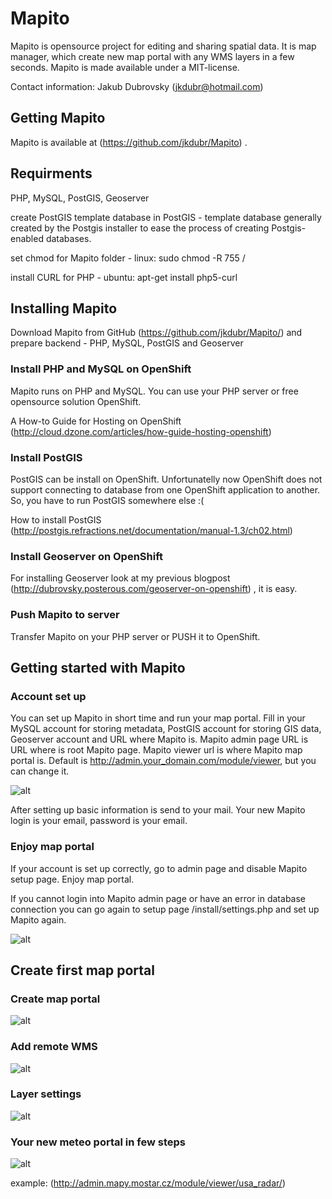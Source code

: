 # Mapito

Mapito is opensource project for editing and sharing spatial data. It is map manager, which create new map portal with any WMS layers in a few seconds.
Mapito is made available under a MIT-license.

Contact information: Jakub Dubrovsky (jkdubr@hotmail.com)


## Getting Mapito

Mapito is available at (https://github.com/jkdubr/Mapito) .

## Requirments

PHP, MySQL, PostGIS, Geoserver


create PostGIS template database in PostGIS - template database generally created by the Postgis installer to ease the process of  creating Postgis-enabled databases.

set chmod for Mapito folder - linux: sudo chmod -R 755 /

install CURL for PHP - ubuntu: apt-get install php5-curl



## Installing Mapito

Download Mapito from GitHub (https://github.com/jkdubr/Mapito/) and prepare backend - PHP, MySQL, PostGIS and Geoserver

### Install PHP and MySQL on OpenShift
Mapito runs on PHP and MySQL. You can use your PHP server or free opensource solution OpenShift.

A How-to Guide for Hosting on OpenShift (http://cloud.dzone.com/articles/how-guide-hosting-openshift)

### Install PostGIS
PostGIS can be install on OpenShift. Unfortunatelly now OpenShift does not support connecting to database from one OpenShift application to another. So, you have to run PostGIS somewhere else :(

How to install PostGIS (http://postgis.refractions.net/documentation/manual-1.3/ch02.html)

### Install Geoserver on OpenShift
For installing Geoserver look at my previous blogpost (http://dubrovsky.posterous.com/geoserver-on-openshift) , it is easy.

### Push Mapito to server

Transfer Mapito on your PHP server or PUSH it to OpenShift.

## Getting started with Mapito

### Account set up

You can set up Mapito in short time and run your map portal. Fill in your MySQL account for storing metadata, PostGIS account for storing GIS data, Geoserver account and URL where Mapito is. Mapito admin page URL is URL where is root Mapito page. Mapito viewer url is where Mapito map portal is. Default is http://admin.your_domain.com/module/viewer, but you can change it.

![alt](https://public.sn2.livefilestore.com/y1p-AgzKs3qub4iWtxRbfVptGHu5coVxRYaGyFNgNPtcKq8DLTkZPDCLyVFVL84L4eVL6CdmbQGCjcRV8RG7ZuW1w/settings.png?psid=1)

After setting up basic information is send to your mail. Your new Mapito login is your email, password is your email. 

### Enjoy map portal
If your account is set up correctly, go to admin page and disable Mapito setup page. Enjoy map portal.  

If you cannot login into Mapito admin page or have an error in database connection you can go again to setup page /install/settings.php and set up Mapito again.  

![alt](https://public.sn2.livefilestore.com/y1pX5_CiWXrj_9hOT7IYo9ZNhSufRCTgJkP1QBorRnaJnoyKfodJs2EbciMCV8BVlItHGbOZx25CCsbDFQQaik8jw/map.png?psid=1)


## Create first map portal

### Create map portal

![alt](https://public.sn2.livefilestore.com/y1prtplwo0v1Xkzl7dTln8YLfsahEFpts55nMKQBuzuDS-XilyZLSNkR-v5WSA1wsGw3HXyQR4Nshkx3d_XwybO9w/3_planSetting.PNG?psid=1)

### Add remote WMS

![alt](https://public.sn2.livefilestore.com/y1pHvpPZuJNxKmrS3PG3DoipYs2hKDi2lCkaNLvuW8-3BtDhlGLnEiiDenQfE63rw8Z7zx-QyE8MOM7d-rIogBf4w/remote%20WMS.png?psid=1)

### Layer settings

![alt](https://public.sn2.livefilestore.com/y1p-C7oq3YQ3TJIOxWrX4mqkX9eWih2hFSyvbdjVh6y_aPd0sBM3vVuru61WJvKr8Qo4EpQvqnQuiQpClQ4_cCEfA/6_WMS_layerSetting.png?psid=1)

### Your new meteo portal in few steps

![alt](https://public.sn2.livefilestore.com/y1pEmU2TOtR3PorW7_FJnADevcl1t-ZX3kS0ofvnWC-8-duTup-r318P9nzwXNyTsAvW7VECH0GjPTOaLgd8t6XsA/7_metheoMap.PNG?psid=1)

example: (http://admin.mapy.mostar.cz/module/viewer/usa_radar/)

